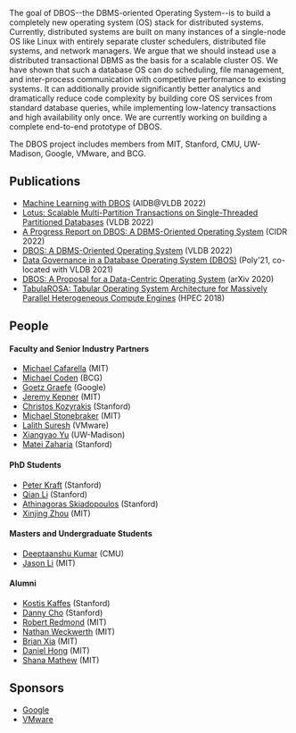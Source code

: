 
The goal of DBOS--the DBMS-oriented Operating System--is to build a completely new operating system (OS) stack for distributed systems.
Currently, distributed systems are built on many instances of a single-node OS like Linux with entirely separate cluster schedulers, distributed file systems, and network managers.
We argue that we should instead use a distributed transactional DBMS as the basis for a scalable cluster OS.
We have shown that such a database OS can do scheduling, file management, and inter-process communication with competitive performance to existing systems. 
It can additionally provide significantly better analytics and dramatically reduce code complexity by building core OS services from standard database queries,
while implementing low-latency transactions and high availability only once.
We are currently working on building a complete end-to-end prototype of DBOS.

The DBOS project includes members from MIT, Stanford, CMU, UW-Madison, Google, VMware, and BCG.

## Publications
- [Machine Learning with DBOS](http://arxiv.org/abs/2208.05101) (AIDB@VLDB 2022)
- [Lotus: Scalable Multi-Partition Transactions on Single-Threaded
Partitioned Databases](http://vldb.org/2022/?papers-research) (VLDB 2022)
- [A Progress Report on DBOS: A DBMS-Oriented Operating System](http://cidrdb.org/cidr2022/papers/p26-li.pdf) (CIDR 2022)
- [DBOS: A DBMS-Oriented Operating System](https://vldb.org/pvldb/vol15/p21-skiadopoulos.pdf) (VLDB 2022)
- [Data Governance in a Database Operating System (DBOS)](https://link.springer.com/chapter/10.1007/978-3-030-93663-1_4) (Poly'21, co-located with VLDB 2021)
- [DBOS: A Proposal for a Data-Centric Operating System](https://arxiv.org/abs/2007.11112) (arXiv 2020)
- [TabulaROSA: Tabular Operating System Architecture for Massively Parallel Heterogeneous Compute Engines](https://ieeexplore.ieee.org/document/8547577) (HPEC 2018)


## People

#### Faculty and Senior Industry Partners
- [Michael Cafarella](https://www.csail.mit.edu/person/michael-cafarella) (MIT)
- [Michael Coden](https://www.bcg.com/about/people/experts/michael-coden) (BCG)
- [Goetz Graefe](https://research.google/people/105119/) (Google)
- [Jeremy Kepner](http://www.mit.edu/~kepner/) (MIT)
- [Christos Kozyrakis](https://web.stanford.edu/~kozyraki/) (Stanford)
- [Michael Stonebraker](https://www.csail.mit.edu/person/michael-stonebraker) (MIT)
- [Lalith Suresh](https://research.vmware.com/researchers/lalith-suresh) (VMware)
- [Xiangyao Yu](http://pages.cs.wisc.edu/~yxy/) (UW-Madison)
- [Matei Zaharia](https://cs.stanford.edu/~matei/) (Stanford)

#### PhD Students
- [Peter Kraft](https://petereliaskraft.net/) (Stanford)
- [Qian Li](https://cs.stanford.edu/people/qianli/) (Stanford)
- [Athinagoras Skiadopoulos](?) (Stanford)
- [Xinjing Zhou](https://zxjcarrot.github.io/) (MIT)

#### Masters and Undergraduate Students
- [Deeptaanshu Kumar](https://www.deeptaanshu.com) (CMU)
- [Jason Li](?) (MIT)

#### Alumni
- [Kostis Kaffes](http://stanford.edu/~kkaffes/) (Stanford)
- [Danny Cho](?) (Stanford)
- [Robert Redmond](?) (MIT)
- [Nathan Weckwerth](?) (MIT)
- [Brian Xia](?) (MIT)
- [Daniel Hong](?) (MIT)
- [Shana Mathew](?) (MIT)

## Sponsors
- [Google](https://research.google/)
- [VMware](https://www.vmware.com/)
